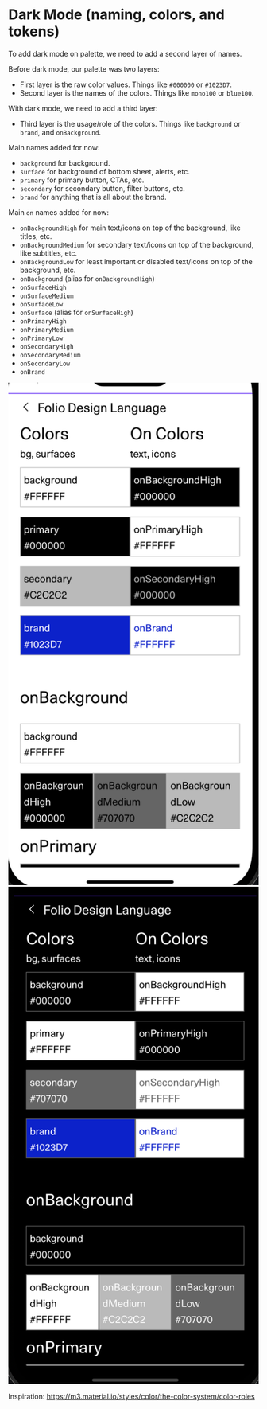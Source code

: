 # Dark Mode (naming, colors, and tokens)

To add dark mode on palette, we need to add a second layer of names.

Before dark mode, our palette was two layers:

- First layer is the raw color values.
  Things like `#000000` or `#1023D7`.
- Second layer is the names of the colors.
  Things like `mono100` or `blue100`.

With dark mode, we need to add a third layer:

- Third layer is the usage/role of the colors.
  Things like `background` or `brand`, and `onBackground`.

Main names added for now:

- `background` for background.
- `surface` for background of bottom sheet, alerts, etc.
- `primary` for primary button, CTAs, etc.
- `secondary` for secondary button, filter buttons, etc.
- `brand` for anything that is all about the brand.

Main `on` names added for now:

- `onBackgroundHigh` for main text/icons on top of the background, like titles, etc.
- `onBackgroundMedium` for secondary text/icons on top of the background, like subtitles, etc.
- `onBackgroundLow` for least important or disabled text/icons on top of the background, etc.
- `onBackground` (alias for `onBackgroundHigh`)
- `onSurfaceHigh`
- `onSurfaceMedium`
- `onSurfaceLow`
- `onSurface` (alias for `onSurfaceHigh`)
- `onPrimaryHigh`
- `onPrimaryMedium`
- `onPrimaryLow`
- `onSecondaryHigh`
- `onSecondaryMedium`
- `onSecondaryLow`
- `onBrand`

![light mode](/screenshots/light-mode.png)
![dark mode](/screenshots/dark-mode.png)

Inspiration: https://m3.material.io/styles/color/the-color-system/color-roles
